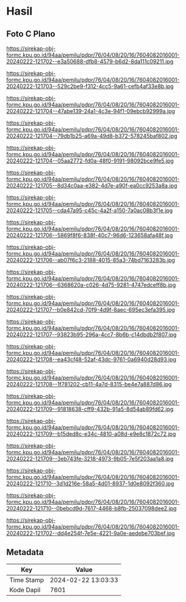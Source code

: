 # Hasil

## Foto C Plano

https://sirekap-obj-formc.kpu.go.id/94aa/pemilu/pdpr/76/04/08/20/16/7604082016001-20240222-121702--e3a50688-dfb8-4579-b6d2-8da111c09211.jpg

https://sirekap-obj-formc.kpu.go.id/94aa/pemilu/pdpr/76/04/08/20/16/7604082016001-20240222-121703--529c2be9-f312-4cc5-9a61-cefb4af33e8b.jpg

https://sirekap-obj-formc.kpu.go.id/94aa/pemilu/pdpr/76/04/08/20/16/7604082016001-20240222-121704--47abe139-24a1-4c3e-94f1-09ebcb92999a.jpg

https://sirekap-obj-formc.kpu.go.id/94aa/pemilu/pdpr/76/04/08/20/16/7604082016001-20240222-121704--79db1b25-a69a-49d8-b372-578245baf802.jpg

https://sirekap-obj-formc.kpu.go.id/94aa/pemilu/pdpr/76/04/08/20/16/7604082016001-20240222-121704--05aa2772-fd0a-48f0-9191-98092bce9fe5.jpg

https://sirekap-obj-formc.kpu.go.id/94aa/pemilu/pdpr/76/04/08/20/16/7604082016001-20240222-121705--8d34c0aa-e382-4d7e-a90f-ea0cc9253a8a.jpg

https://sirekap-obj-formc.kpu.go.id/94aa/pemilu/pdpr/76/04/08/20/16/7604082016001-20240222-121705--cda47a95-c45c-4a2f-a150-7a0ac08b3f1e.jpg

https://sirekap-obj-formc.kpu.go.id/94aa/pemilu/pdpr/76/04/08/20/16/7604082016001-20240222-121706--5869f8f6-838f-40c7-96d6-123658afa48f.jpg

https://sirekap-obj-formc.kpu.go.id/94aa/pemilu/pdpr/76/04/08/20/16/7604082016001-20240222-121706--ab07f6c3-2188-4015-85a3-74bd7163283b.jpg

https://sirekap-obj-formc.kpu.go.id/94aa/pemilu/pdpr/76/04/08/20/16/7604082016001-20240222-121706--6368620a-c026-4d75-9281-4747edceff8b.jpg

https://sirekap-obj-formc.kpu.go.id/94aa/pemilu/pdpr/76/04/08/20/16/7604082016001-20240222-121707--b0e842cd-70f9-4d9f-8aec-695ec3efa395.jpg

https://sirekap-obj-formc.kpu.go.id/94aa/pemilu/pdpr/76/04/08/20/16/7604082016001-20240222-121707--93823b95-296a-4cc7-8b6b-c14dbdb2f807.jpg

https://sirekap-obj-formc.kpu.go.id/94aa/pemilu/pdpr/76/04/08/20/16/7604082016001-20240222-121708--ea43cf48-52af-43dc-9761-0a6940d28d93.jpg

https://sirekap-obj-formc.kpu.go.id/94aa/pemilu/pdpr/76/04/08/20/16/7604082016001-20240222-121708--1f781202-cb11-4a7d-8315-be4e7a887d86.jpg

https://sirekap-obj-formc.kpu.go.id/94aa/pemilu/pdpr/76/04/08/20/16/7604082016001-20240222-121709--91818638-cff9-432b-91a5-8d54ab89fd62.jpg

https://sirekap-obj-formc.kpu.go.id/94aa/pemilu/pdpr/76/04/08/20/16/7604082016001-20240222-121709--b15ded8c-e34c-4810-a08d-e9e8c1872c72.jpg

https://sirekap-obj-formc.kpu.go.id/94aa/pemilu/pdpr/76/04/08/20/16/7604082016001-20240222-121709--3eb743fe-3218-4973-9b05-7e5f203aa1a8.jpg

https://sirekap-obj-formc.kpu.go.id/94aa/pemilu/pdpr/76/04/08/20/16/7604082016001-20240222-121710--3d1d216e-58a5-4d01-8937-1d0e8092f360.jpg

https://sirekap-obj-formc.kpu.go.id/94aa/pemilu/pdpr/76/04/08/20/16/7604082016001-20240222-121710--0bebcd9d-7617-4468-b8fb-25037098dee2.jpg

https://sirekap-obj-formc.kpu.go.id/94aa/pemilu/pdpr/76/04/08/20/16/7604082016001-20240222-121702--dd4e254f-7e5e-4221-9a0e-aedebe703bef.jpg


## Metadata

| Key        | Value               |
| ---------- | ------------------- |
| Time Stamp | 2024-02-22 13:03:33 |
| Kode Dapil | 7601                |



